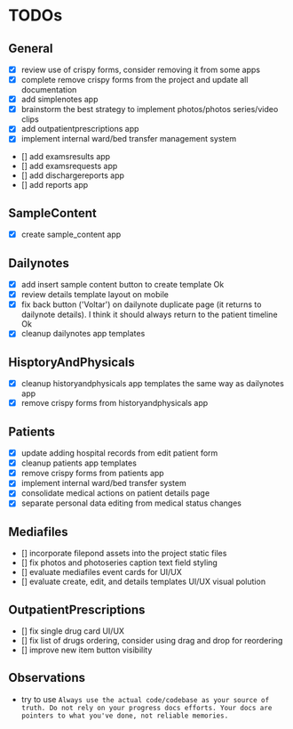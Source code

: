 # TODOs

## General

- [x] review use of crispy forms, consider removing it from some apps
- [x] complete remove crispy forms from the project and update all documentation
- [x] add simplenotes app
- [x] brainstorm the best strategy to implement photos/photos series/video clips
- [x] add outpatientprescriptions app
- [x] implement internal ward/bed transfer management system
- [] add examsresults app
- [] add examsrequests app
- [] add dischargereports app
- [] add reports app

## SampleContent

- [x] create sample_content app

## Dailynotes

- [x] add insert sample content button to create template Ok
- [x] review details template layout on mobile
- [x] fix back button ('Voltar') on dailynote duplicate page (it returns to dailynote details). I think it should always return to the patient timeline Ok
- [x] cleanup dailynotes app templates

## HisptoryAndPhysicals

- [x] cleanup historyandphysicals app templates the same way as dailynotes app
- [x] remove crispy forms from historyandphysicals app

## Patients

- [x] update adding hospital records from edit patient form
- [x] cleanup patients app templates
- [x] remove crispy forms from patients app
- [x] implement internal ward/bed transfer system
- [x] consolidate medical actions on patient details page
- [x] separate personal data editing from medical status changes

## Mediafiles

- [] incorporate filepond assets into the project static files
- [] fix photos and photoseries caption text field styling
- [] evaluate mediafiles event cards for UI/UX
- [] evaluate create, edit, and details templates UI/UX visual polution

## OutpatientPrescriptions

- [] fix single drug card UI/UX
- [] fix list of drugs ordering, consider using drag and drop for reordering
- [] improve new item button visibility

## Observations

- try to use
  `Always use the actual code/codebase as your source of truth. Do not rely on your progress docs efforts. Your docs are pointers to what you've done, not reliable memories.`
